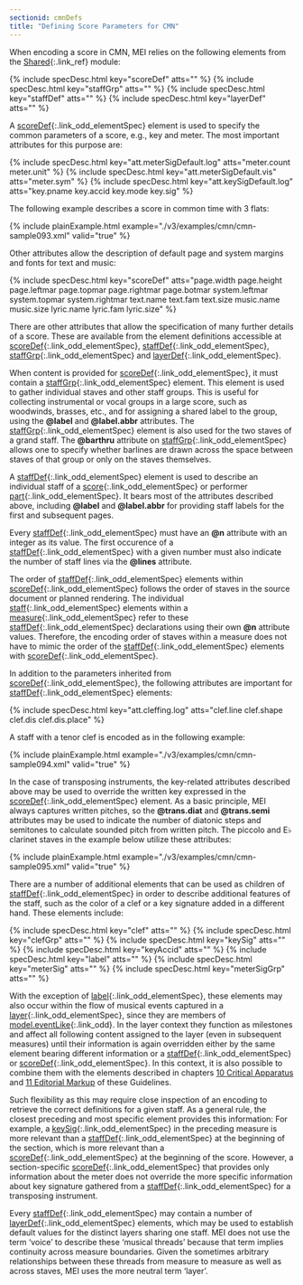 ```yaml
---
sectionid: cmnDefs
title: "Defining Score Parameters for CMN"
---
```




When encoding a score in CMN, MEI relies on the following elements from the [Shared](/v3/guidelines/shared.html "Shared Elements, Models, and Attributes"){:.link_ref} module:



{% include specDesc.html key="scoreDef" atts="" %}
{% include specDesc.html key="staffGrp" atts="" %}
{% include specDesc.html key="staffDef" atts="" %}
{% include specDesc.html key="layerDef" atts="" %}



A [scoreDef](/v3/elements/scoreDef.html){:.link_odd_elementSpec} element is used to specify the common parameters of a
score, e.g., key and meter. The most important attributes for this purpose are:



{% include specDesc.html key="att.meterSigDefault.log" atts="meter.count meter.unit" %}
{% include specDesc.html key="att.meterSigDefault.vis" atts="meter.sym" %}
{% include specDesc.html key="att.keySigDefault.log" atts="key.pname key.accid key.mode key.sig" %}



The following example describes a score in common time with 3 flats:

{% include plainExample.html example="./v3/examples/cmn/cmn-sample093.xml" valid="true" %}


Other attributes allow the description of default page and system margins and fonts
for
text and music:



{% include specDesc.html key="scoreDef" atts="page.width page.height page.leftmar page.topmar             page.rightmar page.botmar
system.leftmar system.topmar system.rightmar             text.name text.fam text.size
music.name music.size lyric.name lyric.fam             lyric.size" %}



There are other attributes that allow the specification of many further details of
a score.
These are available from the element definitions accessible at [scoreDef](/v3/elements/scoreDef.html){:.link_odd_elementSpec}, [staffDef](/v3/elements/staffDef.html){:.link_odd_elementSpec}, [staffGrp](/v3/elements/staffGrp.html){:.link_odd_elementSpec} and [layerDef](/v3/elements/layerDef.html){:.link_odd_elementSpec}.


When content is provided for [scoreDef](/v3/elements/scoreDef.html){:.link_odd_elementSpec}, it must contain a [staffGrp](/v3/elements/staffGrp.html){:.link_odd_elementSpec} element. This element is used to gather individual staves and
other staff groups. This is useful for collecting instrumental or vocal groups in
a large
score, such as woodwinds, brasses, etc., and for assigning a shared label to the group,
using the **@label** and **@label.abbr** attributes. The [staffGrp](/v3/elements/staffGrp.html){:.link_odd_elementSpec} element is also used for the two staves of a grand staff. The
**@barthru** attribute on [staffGrp](/v3/elements/staffGrp.html){:.link_odd_elementSpec} allows one to specify
whether barlines are drawn across the space between staves of that group or only on
the
staves themselves.

A [staffDef](/v3/elements/staffDef.html){:.link_odd_elementSpec} element is used to describe an individual staff of a [score](/v3/elements/score.html){:.link_odd_elementSpec} or performer [part](/v3/elements/part.html){:.link_odd_elementSpec}. It bears most of the
attributes described above, including **@label** and **@label.abbr** for
providing staff labels for the first and subsequent pages.

Every [staffDef](/v3/elements/staffDef.html){:.link_odd_elementSpec} must have an **@n** attribute with an integer as
its value. The first occurence of a [staffDef](/v3/elements/staffDef.html){:.link_odd_elementSpec} with a given number must
also indicate the number of staff lines via the **@lines** attribute.

The order of [staffDef](/v3/elements/staffDef.html){:.link_odd_elementSpec} elements within [scoreDef](/v3/elements/scoreDef.html){:.link_odd_elementSpec}
follows the order of staves in the source document or planned rendering. The individual
[staff](/v3/elements/staff.html){:.link_odd_elementSpec} elements within a [measure](/v3/elements/measure.html){:.link_odd_elementSpec} refer to these [staffDef](/v3/elements/staffDef.html){:.link_odd_elementSpec} declarations using their own **@n** attribute values.
Therefore, the encoding order of staves within a measure does not have to mimic the
order of
the [staffDef](/v3/elements/staffDef.html){:.link_odd_elementSpec} elements with [scoreDef](/v3/elements/scoreDef.html){:.link_odd_elementSpec}.

In addition to the parameters inherited from [scoreDef](/v3/elements/scoreDef.html){:.link_odd_elementSpec}, the following
attributes are important for [staffDef](/v3/elements/staffDef.html){:.link_odd_elementSpec} elements:



{% include specDesc.html key="att.cleffing.log" atts="clef.line clef.shape clef.dis clef.dis.place" %}




A staff with a tenor clef is encoded as in the following example:

{% include plainExample.html example="./v3/examples/cmn/cmn-sample094.xml" valid="true" %}


In the case of transposing instruments, the key-related attributes described above
may be
used to override the written key expressed in the [scoreDef](/v3/elements/scoreDef.html){:.link_odd_elementSpec} element. As
a basic principle, MEI always captures written pitches, so the **@trans.diat** and
**@trans.semi** attributes may be used to indicate the number of diatonic steps and
semitones to calculate sounded pitch from written pitch. The piccolo and E♭ clarinet
staves
in the example below utilize these attributes:

{% include plainExample.html example="./v3/examples/cmn/cmn-sample095.xml" valid="true" %}


There are a number of additional elements that can be used as children of [staffDef](/v3/elements/staffDef.html){:.link_odd_elementSpec} in order to describe additional features of the staff, such as the color of
a clef or a key signature added in a different hand. These elements include:



{% include specDesc.html key="clef" atts="" %}
{% include specDesc.html key="clefGrp" atts="" %}
{% include specDesc.html key="keySig" atts="" %}
{% include specDesc.html key="keyAccid" atts="" %}
{% include specDesc.html key="label" atts="" %}
{% include specDesc.html key="meterSig" atts="" %}
{% include specDesc.html key="meterSigGrp" atts="" %}




With the exception of [label](/v3/elements/label.html){:.link_odd_elementSpec}, these elements may also occur within the
flow of musical events captured in a [layer](/v3/elements/layer.html){:.link_odd_elementSpec}, since they are members of
[model.eventLike](/v3/model-classes/model.eventLike.html){:.link_odd}. In the layer context they function as
milestones and affect all following content assigned to the layer (even in subsequent
measures) until their information is again overridden either by the same element bearing
different information or a [staffDef](/v3/elements/staffDef.html){:.link_odd_elementSpec} or [scoreDef](/v3/elements/scoreDef.html){:.link_odd_elementSpec}.
In this context, it is also possible to combine them with the elements described in
chapters
<a class="link_ptr" title="Critical Apparatus" href="/v3/guidelines/critApp.html">10 Critical Apparatus</a> and 
<a class="link_ptr" title="Editorial Markup" href="/v3/guidelines/editTrans.html">11 Editorial Markup</a> of these Guidelines.

Such flexibility as this may require close inspection of an encoding to retrieve the
correct definitions for a given staff. As a general rule, the closest preceding and
most
specific element provides this information: For example, a [keySig](/v3/elements/keySig.html){:.link_odd_elementSpec} in
the preceding measure is more relevant than a [staffDef](/v3/elements/staffDef.html){:.link_odd_elementSpec} at the
beginning of the section, which is more relevant than a [scoreDef](/v3/elements/scoreDef.html){:.link_odd_elementSpec} at
the beginning of the score. However, a section-specific [scoreDef](/v3/elements/scoreDef.html){:.link_odd_elementSpec} that
provides only information about the meter does not override the more specific information
about key signature gathered from a [staffDef](/v3/elements/staffDef.html){:.link_odd_elementSpec} for a transposing
instrument.

Every [staffDef](/v3/elements/staffDef.html){:.link_odd_elementSpec} may contain a number of [layerDef](/v3/elements/layerDef.html){:.link_odd_elementSpec}
elements, which may be used to establish default values for the distinct layers sharing
one
staff. MEI does not use the term ‘voice’ to describe these
‘musical threads’ because that term implies continuity across measure
boundaries. Given the sometimes arbitrary relationships between these threads from
measure
to measure as well as across staves, MEI uses the more neutral term
‘layer’.


